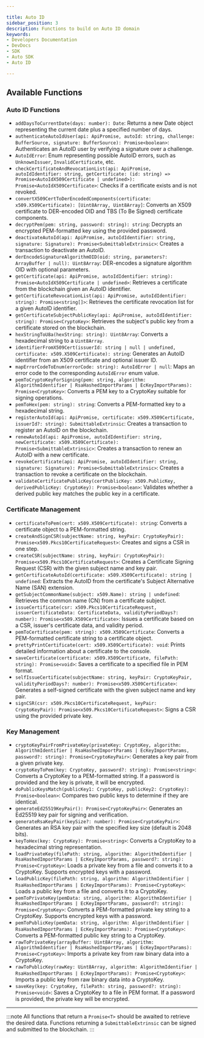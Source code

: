 ```yaml
---

title: Auto ID  
sidebar_position: 3  
description: Functions to build on Auto ID domain  
keywords:
- Developers Documentation
- DevDocs
- SDK
- Auto SDK
- Auto ID

---
```


## Available Functions

### Auto ID Functions

- `addDaysToCurrentDate(days: number): Date`: Returns a new Date object representing the current date plus a specified number of days.
- `authenticateAutoIdUser(api: ApiPromise, autoId: string, challenge: BufferSource, signature: BufferSource): Promise<boolean>`: Authenticates an AutoID user by verifying a signature over a challenge.
- `AutoIdError`: Enum representing possible AutoID errors, such as `UnknownIssuer`, `InvalidCertificate`, etc.
- `checkCertificateAndRevocationList(api: ApiPromise, autoIdIdentifier: string, getCertificate: (id: string) => Promise<AutoIdX509Certificate | undefined>): Promise<AutoIdX509Certificate>`: Checks if a certificate exists and is not revoked.
- `convertX509CertToDerEncodedComponents(certificate: x509.X509Certificate): [Uint8Array, Uint8Array]`: Converts an X509 certificate to DER-encoded OID and TBS (To Be Signed) certificate components.
- `decryptPem(pem: string, password: string): string`: Decrypts an encrypted PEM-formatted key using the provided password.
- `deactivateAutoId(api: ApiPromise, autoIdIdentifier: string, signature: Signature): Promise<SubmittableExtrinsic>`: Creates a transaction to deactivate an AutoID.
- `derEncodeSignatureAlgorithmOID(oid: string, parameters?: ArrayBuffer | null): Uint8Array`: DER-encodes a signature algorithm OID with optional parameters.
- `getCertificate(api: ApiPromise, autoIdIdentifier: string): Promise<AutoIdX509Certificate | undefined>`: Retrieves a certificate from the blockchain given an AutoID identifier.
- `getCertificateRevocationList(api: ApiPromise, autoIdIdentifier: string): Promise<string[]>`: Retrieves the certificate revocation list for a given AutoID identifier.
- `getCertificateSubjectPublicKey(api: ApiPromise, autoIdIdentifier: string): Promise<CryptoKey>`: Retrieves the subject's public key from a certificate stored on the blockchain.
- `hexStringToU8a(hexString: string): Uint8Array`: Converts a hexadecimal string to a `Uint8Array`.
- `identifierFromX509Cert(issuerId: string | null | undefined, certificate: x509.X509Certificate): string`: Generates an AutoID identifier from an X509 certificate and optional issuer ID.
- `mapErrorCodeToEnum(errorCode: string): AutoIdError | null`: Maps an error code to the corresponding `AutoIdError` enum value.
- `pemToCryptoKeyForSigning(pem: string, algorithm: AlgorithmIdentifier | RsaHashedImportParams | EcKeyImportParams): Promise<CryptoKey>`: Converts a PEM key to a CryptoKey suitable for signing operations.
- `pemToHex(pem: string): string`: Converts a PEM-formatted key to a hexadecimal string.
- `registerAutoId(api: ApiPromise, certificate: x509.X509Certificate, issuerId?: string): SubmittableExtrinsic`: Creates a transaction to register an AutoID on the blockchain.
- `renewAutoId(api: ApiPromise, autoIdIdentifier: string, newCertificate: x509.X509Certificate): Promise<SubmittableExtrinsic>`: Creates a transaction to renew an AutoID with a new certificate.
- `revokeCertificate(api: ApiPromise, autoIdIdentifier: string, signature: Signature): Promise<SubmittableExtrinsic>`: Creates a transaction to revoke a certificate on the blockchain.
- `validateCertificatePublicKey(certPublicKey: x509.PublicKey, derivedPublicKey: CryptoKey): Promise<boolean>`: Validates whether a derived public key matches the public key in a certificate.

### Certificate Management

- `certificateToPem(cert: x509.X509Certificate): string`: Converts a certificate object to a PEM-formatted string.
- `createAndSignCSR(subjectName: string, keyPair: CryptoKeyPair): Promise<x509.Pkcs10CertificateRequest>`: Creates and signs a CSR in one step.
- `createCSR(subjectName: string, keyPair: CryptoKeyPair): Promise<x509.Pkcs10CertificateRequest>`: Creates a Certificate Signing Request (CSR) with the given subject name and key pair.
- `getCertificateAutoId(certificate: x509.X509Certificate): string | undefined`: Extracts the AutoID from the certificate's Subject Alternative Name (SAN) extension.
- `getSubjectCommonName(subject: x509.Name): string | undefined`: Retrieves the common name (CN) from a certificate subject.
- `issueCertificate(csr: x509.Pkcs10CertificateRequest, issuerCertificateData: CertificateData, validityPeriodDays?: number): Promise<x509.X509Certificate>`: Issues a certificate based on a CSR, issuer's certificate data, and validity period.
- `pemToCertificate(pem: string): x509.X509Certificate`: Converts a PEM-formatted certificate string to a certificate object.
- `prettyPrintCertificate(cert: x509.X509Certificate): void`: Prints detailed information about a certificate to the console.
- `saveCertificate(certificate: x509.X509Certificate, filePath: string): Promise<void>`: Saves a certificate to a specified file in PEM format.
- `selfIssueCertificate(subjectName: string, keyPair: CryptoKeyPair, validityPeriodDays?: number): Promise<x509.X509Certificate>`: Generates a self-signed certificate with the given subject name and key pair.
- `signCSR(csr: x509.Pkcs10CertificateRequest, keyPair: CryptoKeyPair): Promise<x509.Pkcs10CertificateRequest>`: Signs a CSR using the provided private key.

### Key Management

- `cryptoKeyPairFromPrivateKey(privateKey: CryptoKey, algorithm: AlgorithmIdentifier | RsaHashedImportParams | EcKeyImportParams, password?: string): Promise<CryptoKeyPair>`: Generates a key pair from a given private key.
- `cryptoKeyToPem(key: CryptoKey, password?: string): Promise<string>`: Converts a CryptoKey to a PEM-formatted string. If a password is provided and the key is private, it will be encrypted.
- `doPublicKeysMatch(publicKey1: CryptoKey, publicKey2: CryptoKey): Promise<boolean>`: Compares two public keys to determine if they are identical.
- `generateEd25519KeyPair(): Promise<CryptoKeyPair>`: Generates an Ed25519 key pair for signing and verification.
- `generateRsaKeyPair(keySize?: number): Promise<CryptoKeyPair>`: Generates an RSA key pair with the specified key size (default is 2048 bits).
- `keyToHex(key: CryptoKey): Promise<string>`: Converts a CryptoKey to a hexadecimal string representation.
- `loadPrivateKey(filePath: string, algorithm: AlgorithmIdentifier | RsaHashedImportParams | EcKeyImportParams, password?: string): Promise<CryptoKey>`: Loads a private key from a file and converts it to a CryptoKey. Supports encrypted keys with a password.
- `loadPublicKey(filePath: string, algorithm: AlgorithmIdentifier | RsaHashedImportParams | EcKeyImportParams): Promise<CryptoKey>`: Loads a public key from a file and converts it to a CryptoKey.
- `pemToPrivateKey(pemData: string, algorithm: AlgorithmIdentifier | RsaHashedImportParams | EcKeyImportParams, password?: string): Promise<CryptoKey>`: Converts a PEM-formatted private key string to a CryptoKey. Supports encrypted keys with a password.
- `pemToPublicKey(pemData: string, algorithm: AlgorithmIdentifier | RsaHashedImportParams | EcKeyImportParams): Promise<CryptoKey>`: Converts a PEM-formatted public key string to a CryptoKey.
- `rawToPrivateKey(arrayBuffer: Uint8Array, algorithm: AlgorithmIdentifier | RsaHashedImportParams | EcKeyImportParams): Promise<CryptoKey>`: Imports a private key from raw binary data into a CryptoKey.
- `rawToPublicKey(rawKey: Uint8Array, algorithm: AlgorithmIdentifier | RsaHashedImportParams | EcKeyImportParams): Promise<CryptoKey>`: Imports a public key from raw binary data into a CryptoKey.
- `saveKey(key: CryptoKey, filePath: string, password?: string): Promise<void>`: Saves a CryptoKey to a file in PEM format. If a password is provided, the private key will be encrypted.

---

:::note
All functions that return a `Promise<T>` should be awaited to retrieve the desired data. Functions returning a `SubmittableExtrinsic` can be signed and submitted to the blockchain.
:::